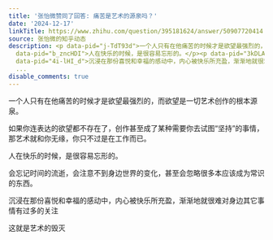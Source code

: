 ```yaml
---
title: '张怡微赞同了回答: 痛苦是艺术的源泉吗？'
date: '2024-12-17'
linkTitle: https://www.zhihu.com/question/395181624/answer/50907720414
source: 张怡微的知乎动态
description: <p data-pid="j-TdT93d">一个人只有在他痛苦的时候才是欲望最强烈的，而欲望是一切艺术创作的根本源泉。</p><p data-pid="hlzHscgN">如果你连表达的欲望都不存在了，创作甚至成了某种需要你去试图“坚持”的事情，那艺术就和你无缘，你只不过是在工作而已。</p><p
  data-pid="b_zncHDI">人在快乐的时候，是很容易忘形的。</p><p data-pid="3kDLAfKs">会忘记时间的流逝，会注意不到身边世界的变化，甚至会忽略很多本应该成为常识的东西。</p><p
  data-pid="4i-lHI_d">沉浸在那份喜悦和幸福的感动中，内心被快乐所充盈，渐渐地就很难对身边其它事情有过多的关注</p><p data-pid="Ar57mSPR">这就是艺术的毁灭</p><p
  ...
disable_comments: true
---
```

<p data-pid="j-TdT93d">一个人只有在他痛苦的时候才是欲望最强烈的，而欲望是一切艺术创作的根本源泉。</p><p data-pid="hlzHscgN">如果你连表达的欲望都不存在了，创作甚至成了某种需要你去试图“坚持”的事情，那艺术就和你无缘，你只不过是在工作而已。</p><p data-pid="b_zncHDI">人在快乐的时候，是很容易忘形的。</p><p data-pid="3kDLAfKs">会忘记时间的流逝，会注意不到身边世界的变化，甚至会忽略很多本应该成为常识的东西。</p><p data-pid="4i-lHI_d">沉浸在那份喜悦和幸福的感动中，内心被快乐所充盈，渐渐地就很难对身边其它事情有过多的关注</p><p data-pid="Ar57mSPR">这就是艺术的毁灭</p><p ...